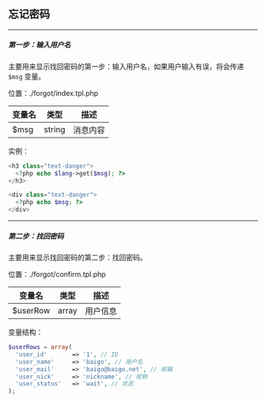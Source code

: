 ## 忘记密码

----------

##### 第一步：输入用户名

主要用来显示找回密码的第一步：输入用户名，如果用户输入有误，将会传递 `$msg` 变量。

位置：./forgot/index.tpl.php

| 变量名 | 类型 | 描述 |
| - | - | - |
| $msg | string | 消息内容 |

实例：

``` php
<h3 class="text-danger">
  <?php echo $lang->get($msg); ?>
</h3>

<div class="text-danger">
  <?php echo $msg; ?>
</div>
```

----------

##### 第二步：找回密码

主要用来显示找回密码的第二步：找回密码。

位置：./forgot/confirm.tpl.php

| 变量名 | 类型 | 描述 |
| - | - | - |
| $userRow | array | 用户信息 |

变量结构：

``` php
$userRows = array(
  'user_id'       => '1', // ID
  'user_name'     => 'baigo', // 用户名
  'user_mail'     => 'baigo@baigo.net', // 邮箱
  'user_nick'     => 'nickname', // 昵称
  'user_status'   => 'wait', // 状态
);
```
